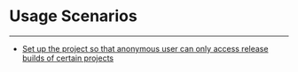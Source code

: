 # Usage Scenarios
------

* [Set up the project so that anonymous user can only access release builds of certain projects](anonymous-access-tutorial.md)